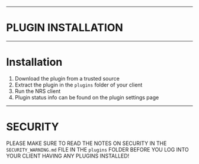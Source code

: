 ----
# PLUGIN INSTALLATION #

----
# Installation #

1. Download the plugin from a trusted source
2. Extract the plugin in the ``plugins`` folder of your client
3. Run the NRS client
4. Plugin status info can be found on the plugin settings page

----
# SECURITY #

PLEASE MAKE SURE TO READ THE NOTES ON SECURITY IN THE 
``SECURITY_WARNING.md`` FILE IN THE ``plugins`` FOLDER
BEFORE YOU LOG INTO YOUR CLIENT HAVING ANY PLUGINS INSTALLED!
